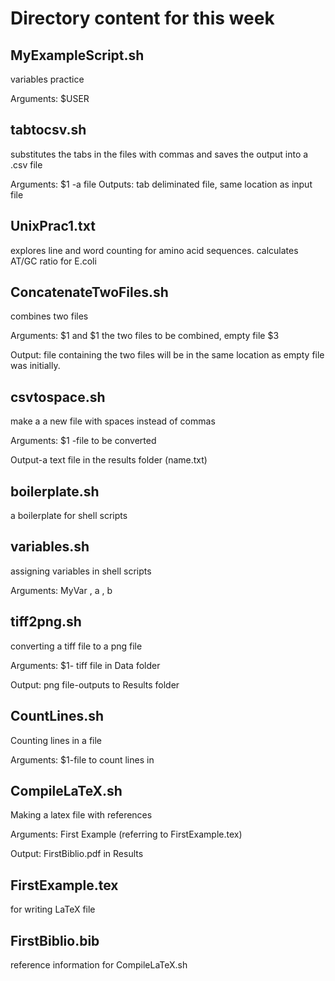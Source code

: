 # Directory content for this week

## MyExampleScript.sh

variables practice

Arguments: $USER

## tabtocsv.sh

substitutes the tabs in the files with commas and saves the output into a .csv file

Arguments: $1 -a file
Outputs: tab deliminated file, same location as input file

## UnixPrac1.txt

explores line and word counting for amino acid sequences. calculates AT/GC ratio for E.coli

## ConcatenateTwoFiles.sh

combines two files

Arguments: $1 and $1 the two files to be combined, empty file $3

Output: file containing the two files will be in the same location as empty file was initially.

## csvtospace.sh

make a a new file with spaces instead of commas

Arguments: $1 -file to be converted 

Output-a text file in the results folder (name.txt)

## boilerplate.sh

a boilerplate for shell scripts

## variables.sh
assigning variables in shell scripts

Arguments: MyVar , a , b

## tiff2png.sh

converting a tiff file to a png file

Arguments: $1- tiff file in Data folder

Output: png file-outputs to Results folder

## CountLines.sh

Counting lines in a file

Arguments: $1-file to 
count lines in

## CompileLaTeX.sh

Making a latex file with references 

Arguments: First Example (referring to FirstExample.tex)

Output: FirstBiblio.pdf in Results

## FirstExample.tex

for writing LaTeX file 

## FirstBiblio.bib

reference information for CompileLaTeX.sh


